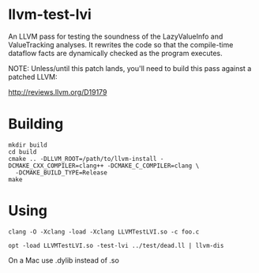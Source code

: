 # llvm-test-lvi

An LLVM pass for testing the soundness of the LazyValueInfo and
ValueTracking analyses. It rewrites the code so that the compile-time
dataflow facts are dynamically checked as the program executes.

NOTE: Unless/until this patch lands, you'll need to build this pass
against a patched LLVM:

  http://reviews.llvm.org/D19179

# Building

```
mkdir build
cd build
cmake .. -DLLVM_ROOT=/path/to/llvm-install -DCMAKE_CXX_COMPILER=clang++ -DCMAKE_C_COMPILER=clang \
  -DCMAKE_BUILD_TYPE=Release
make
```

# Using

```
clang -O -Xclang -load -Xclang LLVMTestLVI.so -c foo.c

opt -load LLVMTestLVI.so -test-lvi ../test/dead.ll | llvm-dis
```

On a Mac use .dylib instead of .so
